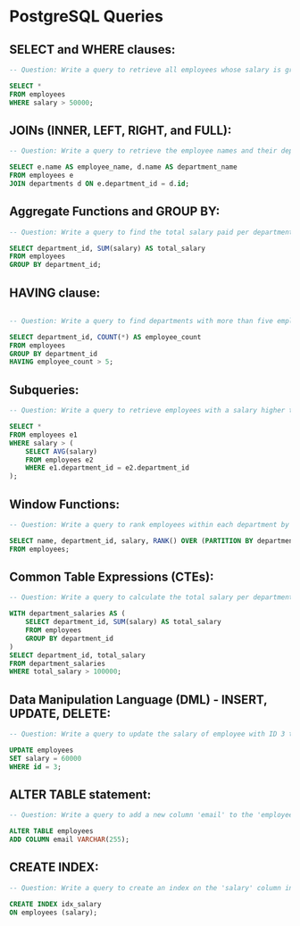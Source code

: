 # PostgreSQL Queries

## SELECT and WHERE clauses:
```sql
-- Question: Write a query to retrieve all employees whose salary is greater than $50,000 from the 'employees' table.

SELECT * 
FROM employees 
WHERE salary > 50000;
```

## JOINs (INNER, LEFT, RIGHT, and FULL):
```sql
-- Question: Write a query to retrieve the employee names and their department names from the 'employees' and 'departments' tables.

SELECT e.name AS employee_name, d.name AS department_name 
FROM employees e
JOIN departments d ON e.department_id = d.id;
```

## Aggregate Functions and GROUP BY:
```sql
-- Question: Write a query to find the total salary paid per department from the 'employees' table.

SELECT department_id, SUM(salary) AS total_salary
FROM employees
GROUP BY department_id;
```

## HAVING clause:
```sql

-- Question: Write a query to find departments with more than five employees in the 'employees' table.

SELECT department_id, COUNT(*) AS employee_count
FROM employees
GROUP BY department_id
HAVING employee_count > 5;
```

## Subqueries:
```sql
-- Question: Write a query to retrieve employees with a salary higher than the average salary in their department.

SELECT * 
FROM employees e1
WHERE salary > (
    SELECT AVG(salary)
    FROM employees e2
    WHERE e1.department_id = e2.department_id
);
```


## Window Functions:
```sql
-- Question: Write a query to rank employees within each department by their salary in descending order.

SELECT name, department_id, salary, RANK() OVER (PARTITION BY department_id ORDER BY salary DESC) AS rank
FROM employees;
```


## Common Table Expressions (CTEs):
```sql
-- Question: Write a query to calculate the total salary per department and return departments with a total salary greater than $100,000.

WITH department_salaries AS (
    SELECT department_id, SUM(salary) AS total_salary
    FROM employees
    GROUP BY department_id
)
SELECT department_id, total_salary
FROM department_salaries
WHERE total_salary > 100000;
```

## Data Manipulation Language (DML) - INSERT, UPDATE, DELETE:
```sql
-- Question: Write a query to update the salary of employee with ID 3 to $60,000 in the 'employees' table.

UPDATE employees
SET salary = 60000
WHERE id = 3;
```

## ALTER TABLE statement:
```sql
-- Question: Write a query to add a new column 'email' to the 'employees' table.

ALTER TABLE employees
ADD COLUMN email VARCHAR(255);
```

## CREATE INDEX:
```sql
-- Question: Write a query to create an index on the 'salary' column in the 'employees' table.

CREATE INDEX idx_salary
ON employees (salary);
```
